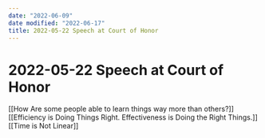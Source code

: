 ```yaml
---
date: "2022-06-09"
date modified: "2022-06-17"
title: 2022-05-22 Speech at Court of Honor
---
```


# 2022-05-22 Speech at Court of Honor
[[How Are some people able to learn things way more than others?]]
[[Efficiency is Doing Things Right. Effectiveness is Doing the Right Things.]]
[[Time is Not Linear]]

